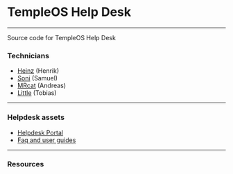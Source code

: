 # TempleOS Help Desk

---

Source code for TempleOS Help Desk

### Technicians

- [Heinz](https://github.com/e-hennep/) (Henrik)
- [Soni](https://github.com/soni801/) (Samuel)
- [MRcat](https://github.com/MRcat77/) (Andreas)
- [Little](https://github.com/LilleAndersen/) (Tobias)

---

### Helpdesk assets

- [Helpdesk Portal](https://templeos.on.spiceworks.com/portal)
- [Faq and user guides](https://help.yessness.com/)

---

### Resources

